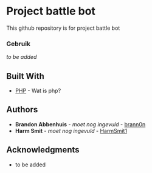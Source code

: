 # Project battle bot
This github repository is for project battle bot

### Gebruik

*to be added*

## Built With

* [PHP](https://php.net) - Wat is php?

## Authors

* **Brandon Abbenhuis** - *moet nog ingevuld* - [brann0n](https://github.com/brann0n)
* **Harm Smit** - *moet nog ingevuld* - [HarmSmit1](https://github.com/HarmSmit1)

## Acknowledgments

* to be added
